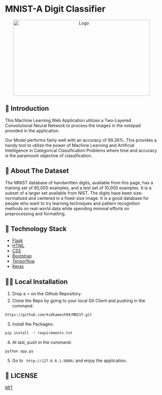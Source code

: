 # MNIST-A Digit Classifier

<p align="center">
  <a href="https://github.com/ksdkamesh99/MNIST">
    <img src="https://upload.wikimedia.org/wikipedia/commons/2/27/MnistExamples.png" alt="Logo" width="450" height="250">
  </a>

## 📌 Introduction

This Machine Learning Web Application utilizes a Two-Layered Convolutional Neural Network to process the images in the notepad provided in the application.  

Our Model performs fairly well with an accuracy of 99.26%. This provides a handy tool to utilize the power of Machine Learning and Artificial Intelligence in Categorical Classification Problems where time and accuracy is the paramount objective of classification.


## 🎯 About The Dataset  
The MNIST database of handwritten digits, available from this page, has a training set of 60,000 examples, and a test set of 10,000 examples. It is a subset of a larger set available from NIST. The digits have been size-normalized and centered in a fixed-size image.
It is a good database for people who want to try learning techniques and pattern recognition methods on real-world data while spending minimal efforts on preprocessing and formatting.




## 🏁 Technology Stack

* [Flask](https://github.com/pallets/flask)
* [HTML](https://www.w3.org/TR/html52/)
* [CSS](https://developer.mozilla.org/en-US/docs/Web/CSS)
* [Bootstrap](https://getbootstrap.com/)
* [Tensorflow](https://www.tensorflow.org/)
* [Keras](http://keras.io/)

## 🏃‍♂️ Local Installation

1. Drop a ⭐ on the Github Repository. 
2. Clone the Repo by going to your local Git Client and pushing in the command: 

```sh
https://github.com/ksdkamesh99/MNIST.git
```

3. Install the Packages: 
```sh
pip install -r requirements.txt
```

4. At last, push in the command:
```sh
python app.py
```

5. Go to ` http://127.0.0.1:5000/` and enjoy the application.


## 📜 LICENSE

[MIT](https://github.com/ksdkamesh99/MNIST/blob/master/LICENSE)
